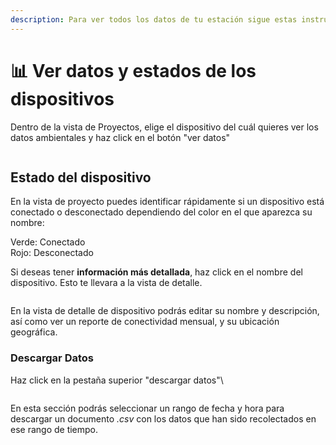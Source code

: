```yaml
---
description: Para ver todos los datos de tu estación sigue estas instrucciones
---
```


# 📊 Ver datos y estados de los dispositivos

Dentro de la vista de Proyectos, elige el dispositivo del cuál quieres ver los datos ambientales y haz click en el botón "ver datos"

<figure><img src="broken-reference" alt=""><figcaption></figcaption></figure>

## Estado del dispositivo

En la vista de proyecto puedes identificar rápidamente si un dispositivo está conectado o desconectado dependiendo del color en el que aparezca su nombre:&#x20;

Verde: Conectado\
Rojo: Desconectado

Si deseas tener **información más detallada**, haz click en el nombre del dispositivo. Esto te llevara a la vista de detalle.&#x20;

<figure><img src="broken-reference" alt=""><figcaption></figcaption></figure>

En la vista de detalle de dispositivo podrás editar su nombre y descripción, así como  ver un reporte de conectividad mensual,  y su ubicación geográfica.

### Descargar Datos

Haz click en la pestaña superior "descargar datos"\


<figure><img src="broken-reference" alt=""><figcaption></figcaption></figure>

En esta sección podrás seleccionar un rango de fecha y hora para descargar un documento _.csv_ con los datos que han sido recolectados en ese rango de tiempo.
